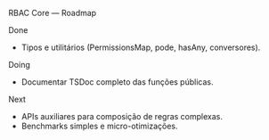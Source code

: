 RBAC Core — Roadmap

Done
- Tipos e utilitários (PermissionsMap, pode, hasAny, conversores).

Doing
- Documentar TSDoc completo das funções públicas.

Next
- APIs auxiliares para composição de regras complexas.
- Benchmarks simples e micro-otimizações.
